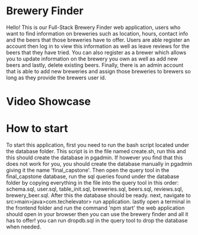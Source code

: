 # Brewery Finder

Hello! This is our Full-Stack Brewery Finder web application, users who want to find information on breweries such as location, hours, contact info and the beers that those breweries have to offer. Users are able register an account then log in to view this information as well as leave reviews for the beers that they have tried. You can also register as a brewer which allows you to update information on the brewery you own as well as add new beers and lastly, delete existing beers. Finally, there is an admin account that is able to add new breweries and assign those breweries to brewers so long as they provide the brewers user id.

# Video Showcase



# How to start

To start this application, first you need to run the bash script located under the database folder. This script is in the file named create.sh, run this and this should create the database in pgadmin. If however you find that this does not work for you, you should create the database manually in pgadmin giving it the name 'final_capstone'. Then open the query tool in the final_capstone database, run the sql queries found under the database folder by copying everything in the file into the query tool in this order: schema.sql, user.sql, table_init.sql, breweries.sql, beers.sql, reviews.sql, brewery_beer.sql.
After this the database should be ready. next, navigate to src>main>java>com.techelevator> run application. lastly open a terminal in the frontend folder and run the command 'npm start' the web application should open in your browser then you can use the brewery finder and all it has to offer! you can run dropdb.sql in the query tool to drop the database when needed.

